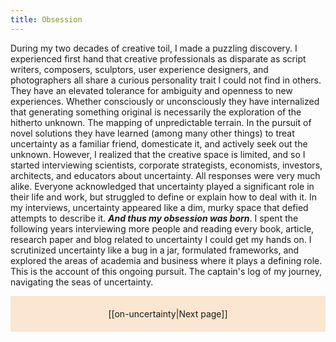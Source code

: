 ```yaml
---
title: Obsession
---
```

During my two decades of creative toil, I made a puzzling discovery. I experienced first hand that creative professionals as disparate as script writers, composers, sculptors, user experience designers, and photographers all share a curious personality trait I could not find in others. They have an elevated tolerance for ambiguity and openness to new experiences. Whether consciously or unconsciously they have internalized that generating something original is necessarily the exploration of the hitherto unknown. The mapping of unpredictable terrain. In the pursuit of novel solutions they have learned (among many other things) to treat uncertainty as a familiar friend, domesticate it, and actively seek out the unknown. However, I realized that the creative space is limited, and so I started interviewing scientists, corporate strategists, economists, investors, architects, and educators about uncertainty. All responses were very much alike. Everyone acknowledged that uncertainty played a significant role in their life and work, but struggled to define or explain how to deal with it. In my interviews, uncertainty appeared like a dim, murky space that defied attempts to describe it. ***And thus my obsession was born***. I spent the following years interviewing more people and reading every book, article, research paper and blog related to uncertainty I could get my hands on. I scrutinized uncertainty like a bug in a jar, formulated frameworks, and explored the areas of academia and business where it plays a defining role. This is the account of this ongoing pursuit. The captain's log of my journey, navigating the seas of uncertainty.

<p style="text-align: center; background-color: #fae6d1; padding: 20px">[[on-uncertainty|Next page]]</p>